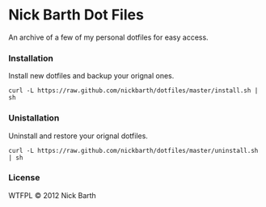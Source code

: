 # Nick Barth Dot Files

An archive of a few of my personal dotfiles for easy access.

### Installation

Install new dotfiles and backup your orignal ones.

```terminal
curl -L https://raw.github.com/nickbarth/dotfiles/master/install.sh | sh
```

### Unistallation

Uninstall and restore your orignal dotfiles.

```terminal
curl -L https://raw.github.com/nickbarth/dotfiles/master/uninstall.sh | sh
```

### License
WTFPL &copy; 2012 Nick Barth
